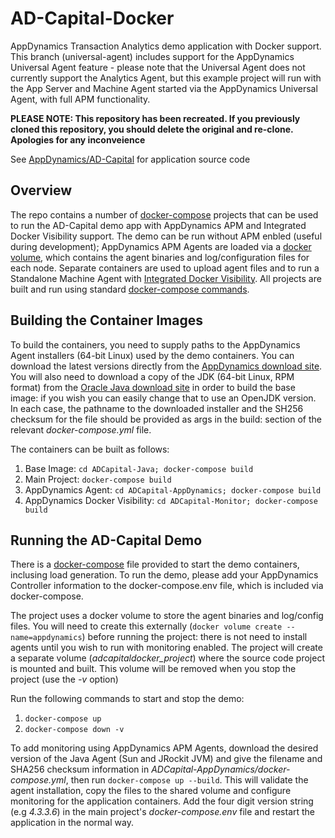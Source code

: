 # AD-Capital-Docker

AppDynamics Transaction Analytics demo application with Docker support.  This branch (universal-agent) includes support for the AppDynamics Universal Agent feature - please note that the Universal Agent does not currently support the Analytics Agent, but this example project will run with the App Server and Machine Agent started via the AppDynamics Universal Agent, with full APM functionality.

**PLEASE NOTE: This repository has been recreated. If you previously cloned this repository, you should delete the original and re-clone. Apologies for any inconveience**

See [AppDynamics/AD-Capital](https://github.com/Appdynamics/AD-Capital) for application source code

Overview
--------
The repo contains a number of [docker-compose](https://docs.docker.com/compose/overview/) projects that can be used to run the AD-Capital demo app with AppDynamics APM and Integrated Docker Visibility support.  The demo can be run without APM enbled (useful during development); AppDynamics APM Agents are loaded via a [docker volume](https://docs.docker.com/engine/tutorials/dockervolumes/), which contains the agent binaries and log/configuration files for each node. Separate containers are used to upload agent files and to run a Standalone Machine Agent with [Integrated Docker Visibility](https://docs.appdynamics.com/display/PRO43/Integrated+Docker+Visibility).  All projects are built and run using standard [docker-compose commands](https://docs.docker.com/compose/reference/overview/#command-options-overview-and-help).

Building the Container Images
-----------------------------
To build the containers, you need to supply paths to the AppDynamics Agent installers (64-bit Linux) used by the demo containers. You can download the latest versions directly from the [AppDynamics download site](https://download.appdynamics.com).  You will also need to download a copy of the JDK (64-bit Linux, RPM format) from the [Oracle Java download site](http://www.oracle.com/technetwork/java/javase/downloads/index.html) in order to build the base image: if you wish you can easily change that to use an OpenJDK version.  In each case, the pathname to the downloaded installer and the SH256 checksum for the file should be provided as args in the build: section of the relevant *docker-compose.yml* file. 

The containers can be built as follows:

1. Base Image: `cd ADCapital-Java; docker-compose build`
2. Main Project: `docker-compose build`
3. AppDynamics Agent: `cd ADCapital-AppDynamics; docker-compose build`
4. AppDynamics Docker Visibility: `cd ADCapital-Monitor; docker-compose build`


Running the AD-Capital Demo
---------------------------

There is a [docker-compose](https://docs.docker.com/compose/compose-file/) file provided to start the demo containers, inclusing load generation. To run the demo, please add your AppDynamics Controller information to the docker-compose.env file, which is included via docker-compose.  

The project uses a docker volume to store the agent binaries and log/config files.  You will need to create this externally (`docker volume create --name=appdynamics`) before running the project: there is not need to install agents until you wish to run with monitoring enabled.  The project will create a separate volume (*adcapitaldocker_project*) where the source code project is mounted and built.  This volume will be removed when you stop the project (use the *-v* option)

Run the following commands to start and stop the demo:

1. `docker-compose up`
2. `docker-compose down -v` 

To add monitoring using AppDynamics APM Agents, download the desired version of the Java Agent (Sun and JRockit JVM) and give the filename and SHA256 checksum information in *ADCapital-AppDynamics/docker-compose.yml*, then run `docker-compose up --build`.  This will validate the agent installation, copy the files to the shared volume and configure monitoring for the application containers.  Add the four digit version string (e.g *4.3.3.6*) in the main project's *docker-compose.env* file and restart the application in the normal way.